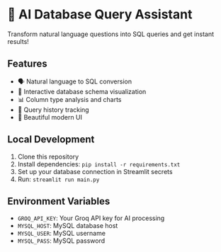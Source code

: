 # 🤖 AI Database Query Assistant

Transform natural language questions into SQL queries and get instant results!

## Features
- 🗣️ Natural language to SQL conversion
- 🔗 Interactive database schema visualization
- 📊 Column type analysis and charts
- 📜 Query history tracking
- 🎨 Beautiful modern UI


## Local Development
1. Clone this repository
2. Install dependencies: `pip install -r requirements.txt`
3. Set up your database connection in Streamlit secrets
4. Run: `streamlit run main.py`

## Environment Variables
- `GROQ_API_KEY`: Your Groq API key for AI processing
- `MYSQL_HOST`: MySQL database host
- `MYSQL_USER`: MySQL username
- `MYSQL_PASS`: MySQL password

